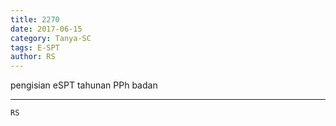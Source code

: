 ```yaml
---
title: 2270
date: 2017-06-15
category: Tanya-SC
tags: E-SPT
author: RS
---
```


pengisian eSPT tahunan PPh badan

---



`RS`
